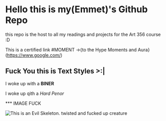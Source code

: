 # Hello this is my(Emmet)'s Github Repo

this repo is the host to all my readings and projects for the Art 356 course :D

This is a certified link #MOMENT ->{to the Hype Moments and Aura}(https://www.google.com/)

## Fuck You this is Text Styles >:|

I woke up with a **BINER**

I woke up qith a *Hard Penor*

*** IMAGE FUCK

![This is an Evil Skeleton. twisted and fucked up creature]((https://lh4.googleusercontent.com/sEzRGDAbNb9bn2N-aLqi6CpV8lB9EJQZMC4USzZP9AnskC5kQSO2kvZEB7a4Xc3MG7rwCszEBJ_epIizudrb1lfEf3_MAOsdHwoyJ-J3JohxloaE3UXFFl3cgbg3JK2XS8XpLwS2HZJjxauRDFYdWTKBqtYq82y60WQR9QaHFxPJlFZy4dLwtg=w1280))
